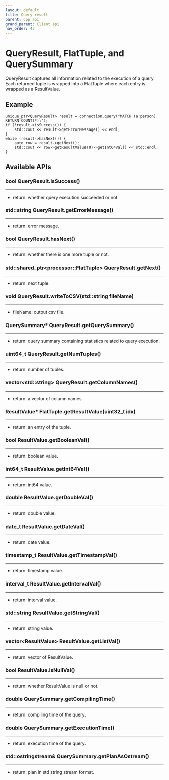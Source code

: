 ```yaml
---
layout: default
title: Query result
parent: Cpp api
grand_parent: Client api
nav_order: 43
---
```


# QueryResult, FlatTuple, and QuerySummary
QueryResult captures all information related to the execution of a query. Each returned tuple is 
wrapped into a FlatTuple where each entry is wrapped as a ResultValue.

## Example
```
unique_ptr<QueryResult> result = connection.query("MATCH (a:person) RETURN COUNT(*);");
if (!result->isSuccess()) {
    std::cout << result->getErrorMessage() << endl;
}
while (result->hasNext()) {
    auto row = result->getNext();
    std::cout << row->getResultValue(0)->getInt64Val() << std::endl;
}
```

## Available APIs

### bool QueryResult.isSuccess()
---
- return: whether query execution succeeded or not.

### std::string QueryResult.getErrorMessage()
---
- return: error message.

### bool QueryResult.hasNext()
---
- return: whether there is one more tuple or not.

### std::shared_ptr\<processor::FlatTuple\> QueryResult.getNext()
---
- return: next tuple.

### void QueryResult.writeToCSV(std::string fileName)
---
- fileName: output csv file.

### QuerySummary* QueryResult.getQuerySummary()
---
- return: query summary containing statistics related to query execution.

### uint64_t QueryResult.getNumTuples()
---
- return: number of tuples.

### vector\<std::string\> QueryResult.getColumnNames()
---
- return: a vector of column names.

### ResultValue* FlatTuple.getResultValue(uint32_t idx)
---
- return: an entry of the tuple.

### bool ResultValue.getBooleanVal()
---
- return: boolean value.

### int64_t ResultValue.getInt64Val()
---
- return: int64 value.

### double ResultValue.getDoubleVal()
---
- return: double value.

### date_t ResultValue.getDateVal()
---
- return: date value.

### timestamp_t ResultValue.getTimestampVal()
---
- return: timestamp value.

### interval_t ResultValue.getIntervalVal()
---
- return: interval value.

### std::string ResultValue.getStringVal()
---
- return: string value.

### vector\<ResultValue\> ResultValue.getListVal()
---
- return: vector of ResultValue.

### bool ResultValue.isNullVal()
---
- return: whether ResultValue is null or not.

### double QuerySummary.getCompilingTime()
---
- return: compiling time of the query.

### double QuerySummary.getExecutionTime()
---
- return: execution time of the query.

### std::ostringstream& QuerySummary.getPlanAsOstream()
---
- return: plan in std string stream format. 
